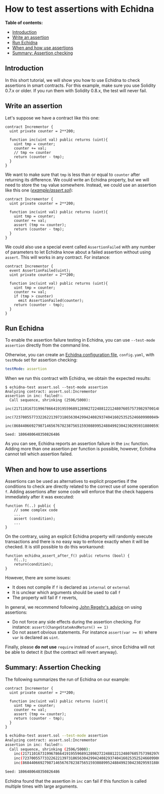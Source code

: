 # How to test assertions with Echidna

**Table of contents:**

- [Introduction](#introduction)
- [Write an assertion](#write-an-assertion)
- [Run Echidna](#run-echidna)
- [When and how use assertions](#when-and-how-use-assertions)
- [Summary: Assertion checking](#summary-assertion-checking)

## Introduction

In this short tutorial, we will show you how to use Echidna to check assertions in smart contracts. For this example, make sure you use Solidity 0.7.x or older. If you run them with Solidity 0.8.x, the test will never fail.

## Write an assertion

Let's suppose we have a contract like this one: 

```solidity
contract Incrementor {
  uint private counter = 2**200;

  function inc(uint val) public returns (uint){
    uint tmp = counter;
    counter += val;
    // tmp <= counter
    return (counter - tmp);
  }
}
```

We want to make sure that `tmp` is less than or equal to `counter` after returning its difference. We could write an Echidna property, but we will need to store the `tmp` value somewhere. Instead, we could use an assertion like this one (*[example/assert.sol](./example/assert.sol)*):

```solidity
contract Incrementor {
  uint private counter = 2**200;

  function inc(uint val) public returns (uint){
    uint tmp = counter;
    counter += val;
    assert (tmp <= counter);
    return (counter - tmp);
  }
}
```

We could also use a special event called `AssertionFailed` with any number of parameters to let Echidna know about a failed assertion without using `assert`. This will works in any contract. For instance:

```solidity
contract Incrementor {
  event AssertionFailed(uint);
  uint private counter = 2**200;

  function inc(uint val) public returns (uint){
    uint tmp = counter;
    counter += val;
    if (tmp > counter)
      emit AssertionFailed(counter);
    return (counter - tmp);
  }
}
```

## Run Echidna

To enable the assertion failure testing in Echidna, you can use `--test-mode assertion` directly from the command line. 

Otherwise, you can create an [Echidna configuration file](https://github.com/crytic/echidna/wiki/Config), `config.yaml`, with `testMode` set for assertion checking:

```yaml
testMode: assertion
```

When we run this contract with Echidna, we obtain the expected results:

```
$ echidna-test assert.sol --test-mode assertion
Analyzing contract: assert.sol:Incrementor
assertion in inc: failed!💥  
  Call sequence, shrinking (2596/5000):
    inc(21711016731996786641919559689128982722488122124807605757398297001483711807488)
    inc(7237005577332262213973186563042994240829374041602535252466099000494570602496)
    inc(86844066927987146567678238756515930889952488499230423029593188005934847229952)

Seed: 1806480648350826486
```

As you can see, Echidna reports an assertion failure in the `inc` function. Adding more than one assertion per function is possible, however, Echidna cannot tell which assertion failed.

## When and how to use assertions

Assertions can be used as alternatives to explicit properties if the conditions to check are directly related to the correct use of some operation `f`. Adding assertions after some code will enforce that the check happens immediately after it was executed: 

```solidity
function f(..) public {
    // some complex code
    ...
    assert (condition);
    ...
}

```

On the contrary, using an explicit Echidna property will randomly execute transactions and there is no easy way to enforce exactly when it will be checked. It is still possible to do this workaround:

```solidity
function echidna_assert_after_f() public returns (bool) {
    f(..); 
    return(condition);
}
```

However, there are some issues:

* It does not compile if `f` is declared as `internal` or `external`
* It is unclear which arguments should be used to call `f`
* The property will fail if `f` reverts, 

In general, we recommend following [John Regehr's advice](https://blog.regehr.org/archives/1091) on using assertions:

* Do not force any side effects during the assertion checking. For instance: `assert(ChangeStateAndReturn() == 1)`
* Do not assert obvious statements. For instance `assert(var >= 0)` where `var` is declared as `uint`.

Finally, please **do not use** `require` instead of `assert`, since Echidna will not be able to detect it (but the contract will revert anyway).

## Summary: Assertion Checking

The following summarizes the run of Echidna on our example:

```solidity
contract Incrementor {
  uint private counter = 2**200;

  function inc(uint val) public returns (uint){
    uint tmp = counter;
    counter += val;
    assert (tmp <= counter);
    return (counter - tmp);
  }
}
```

```bash
$ echidna-test assert.sol --test-mode assertion
Analyzing contract: assert.sol:Incrementor
assertion in inc: failed!💥  
  Call sequence, shrinking (2596/5000):
    inc(21711016731996786641919559689128982722488122124807605757398297001483711807488)
    inc(7237005577332262213973186563042994240829374041602535252466099000494570602496)
    inc(86844066927987146567678238756515930889952488499230423029593188005934847229952)

Seed: 1806480648350826486
```

Echidna found that the assertion in `inc` can fail if this function is called multiple times with large arguments.

